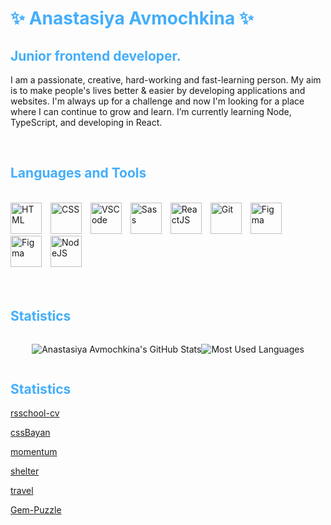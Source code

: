 <h1 style="color: #44AEFB;">✨ Anastasiya Avmochkina ✨</h1>
<h2 style="color: #44AEFB;">Junior frontend developer.</h2>

<p>
    I am a passionate, creative, hard-working and fast-learning person. My aim is to make people's lives better & easier by developing applications and websites. I'm always up for a challenge and now I'm looking for a place where I can continue to grow and learn. I’m currently learning   Node, TypeScript, and developing in React. 
</p>    
<br>

<h2 style="color: #44AEFB">Languages and Tools</h2>
<br>   
<!-- Icons Resources -->
<!-- https://devicon.dev/ -->
<div >
    <img  alt="HTML" height="50px" style="padding-right:10px;" src="https://cdn.jsdelivr.net/gh/devicons/devicon/icons/html5/html5-original.svg"/>
    <img  alt="CSS" height="50px" style="padding-right:10px;" src="https://cdn.jsdelivr.net/gh/devicons/devicon/icons/css3/css3-original.svg"/>
    <img  alt="VSCode" height="50px" style="padding-right:10px;" src="https://cdn.jsdelivr.net/gh/devicons/devicon/icons/javascript/javascript-plain.svg"/>
    <img  alt="Sass" height="50px" style="padding-right:10px;" src="https://cdn.jsdelivr.net/gh/devicons/devicon/icons/sass/sass-original.svg"/>
    <img  alt="ReactJS" height="50px" style="padding-right:10px;" src="https://cdn.jsdelivr.net/gh/devicons/devicon/icons/react/react-original.svg" />
    <img alt="Git" height="50px" style="padding-right:10px;"src="https://cdn.jsdelivr.net/gh/devicons/devicon/icons/git/git-original.svg" />
    <img  alt="Figma" height="50px" style="padding-right:10px;" src="https://cdn.jsdelivr.net/gh/devicons/devicon/icons/figma/figma-original.svg"/> 
    <img alt="Figma" height="50px" style="padding-right:10px;" src="https://cdn.jsdelivr.net/gh/devicons/devicon/icons/vscode/vscode-original.svg" />
    <img  alt="NodeJS" height="50px" style="padding-right:10px;" src="https://cdn.jsdelivr.net/gh/devicons/devicon/icons/nodejs/nodejs-original.svg"/>
</div>
<br>
<br>

<h2 style="color: #44AEFB">Statistics</h2>
<!-- Resources:  -->
<!-- Github & Languages Stats: https://github.com/anuraghazra/github-readme-stats --> 
<!-- Streak Stats: https://github.com/denvercoder1/github-readme-streak-stats -->
<!-- Change the value after ?username= to your GitHub username. -->
<div style="display:flex; align-items:center; justify-content:center;">

![Anastasiya Avmochkina's GitHub Stats](https://github-readme-stats.vercel.app/api?username=avmochkina&hide=stars&count_private=true&show_icons=true&theme=algolia&border_radius=20)

![Most Used Languages](https://github-readme-stats.vercel.app/api/top-langs/?username=avmochkina&layout=compact&show_icons=true&theme=algolia&border_radius=20)
</div>

<h2 style="color: #44AEFB"> Statistics</h2>

[rsschool-cv](https://avmochkina.github.io/CV/)

[cssBayan](https://avmochkina.github.io/cssBayan/)

[momentum](https://avmochkina.github.io/momentum/)

[shelter](https://avmochkina.github.io/shelter/pages/main/index.html)

[travel](https://avmochkina.github.io/travel-preschool/travel/)

[Gem-Puzzle](https://avmochkina.github.io/Gem-Puzzle/)
